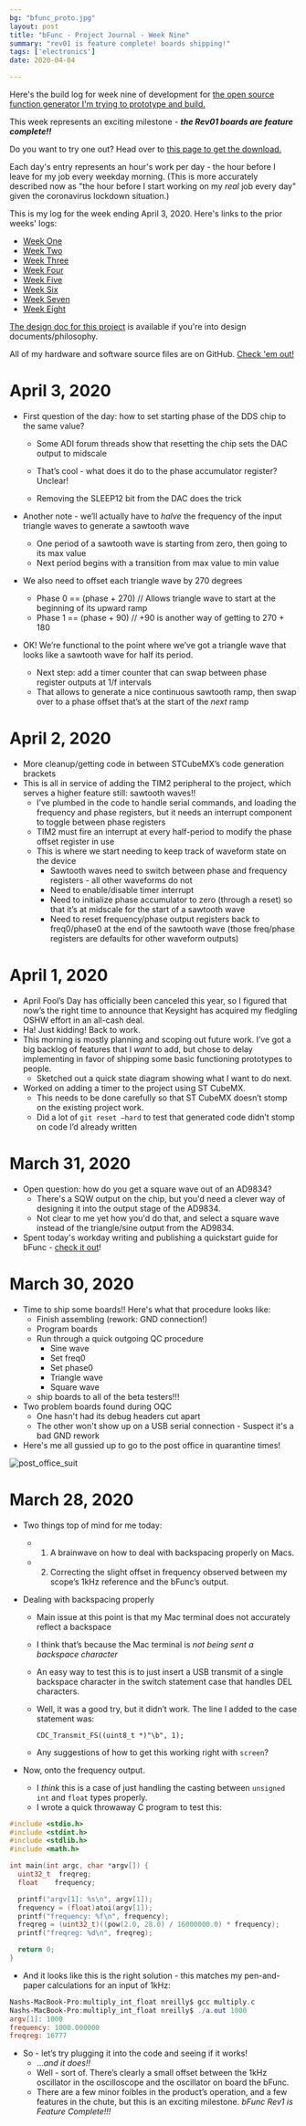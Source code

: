 ```yaml
---
bg: "bfunc_proto.jpg"
layout: post
title: "bFunc - Project Journal - Week Nine"
summary: "rev01 is feature complete! boards shipping!"
tags: ['electronics']
date: 2020-04-04

---
```


Here's the build log for week nine of development for [the open source function generator I'm trying to prototype and build.](http://cushychicken.github.io/insane-oshwa-goals/) 

This week represents an exciting milestone - ***the Rev01 boards are feature complete!!***

Do you want to try one out? Head over to [this page to get the download.](http://cushychicken.github.io/bfunc-call-for-users/) 

Each day's entry represents an hour's work per day - the hour before I leave for my job every weekday morning. (This is more accurately described now as "the hour before I start working on my _real_ job every day" given the coronavirus lockdown situation.)

This is my log for the week ending April 3, 2020. Here's links to the prior weeks' logs:

* [Week One](http://cushychicken.github.io/bfunc-weekone-log/)
* [Week Two](http://cushychicken.github.io/bfunc-weektwo-log/)
* [Week Three](http://cushychicken.github.io/bfunc-weekthree-log/)
* [Week Four](http://cushychicken.github.io/bfunc-weekfour-log/)
* [Week Five](http://cushychicken.github.io/bfunc-weekfive-log/)
* [Week Six](http://cushychicken.github.io/bfunc-weeksix-log/)
* [Week Seven](http://cushychicken.github.io/bfunc-weekseven-log/)
* [Week Eight](http://cushychicken.github.io/bfunc-weekeight-log/)

[The design doc for this project](http://cushychicken.github.io/bfunc-design-doc/) is available if you're into design documents/philosophy. 

All of my hardware and software source files are on GitHub. [Check 'em out!](https://github.com/Cushychicken/bfunc)

# April 3, 2020

- First question of the day: how to set starting phase of the DDS chip to the same value?

  - Some ADI forum threads show that resetting the chip sets the DAC output to midscale 
  - That’s cool - what does it do to the phase accumulator register? Unclear!

  - Removing the SLEEP12 bit from the DAC does the trick 

- Another note - we’ll actually have to _halve_ the frequency of the input triangle waves to generate a sawtooth wave 

  - One period of a sawtooth wave is starting from zero, then going to its max value
  - Next period begins with a transition from max value to min value 

- We also need to offset each triangle wave by 270 degrees

  - Phase 0 == (phase + 270) // Allows triangle wave to start at the beginning of its upward ramp
  - Phase 1 == (phase + 90) // +90 is another way of getting to 270 + 180

- OK! We’re functional to the point where we’ve got a triangle wave that looks like a sawtooth wave for half its period. 

  - Next step: add a timer counter that can swap between phase register outputs at 1/f intervals 
  - That allows to generate a nice continuous sawtooth ramp, then swap over to a phase offset that’s at the start of the _next_ ramp

# April 2, 2020

- More cleanup/getting code in between STCubeMX’s code generation brackets
- This is all in service of adding the TIM2 peripheral to the project, which serves a higher feature still: sawtooth waves!!
  - I’ve plumbed in the code to handle serial commands, and loading the frequency and phase registers, but it needs an interrupt component to toggle between phase registers 
  - TIM2 must fire an interrupt at every half-period to modify the phase offset register in use
  - This is where we start needing to keep track of waveform state on the device
    - Sawtooth waves need to switch between phase and frequency registers - all other waveforms do not
    - Need to enable/disable timer interrupt
    - Need to initialize phase accumulator to zero (through a reset) so that it’s at midscale for the start of a sawtooth wave
    - Need to reset frequency/phase output registers back to freq0/phase0 at the end of the sawtooth wave (those freq/phase registers are defaults for other waveform outputs)

# **April 1, 2020**

- April Fool’s Day has officially been canceled this year, so I figured that now’s the right time to announce that Keysight has acquired my fledgling OSHW effort in an all-cash deal.
- Ha! Just kidding! Back to work. 
- This morning is mostly planning and scoping out future work. I’ve got a big backlog of features that I _want_ to add, but chose to delay implementing in favor of shipping some basic functioning prototypes to people. 
  - Sketched out a quick state diagram showing what I want to do next. 
- Worked on adding a timer to the project using ST CubeMX. 
  - This needs to be done carefully so that ST CubeMX doesn’t stomp on the existing project work. 
  - Did a lot of `git reset —hard` to test that generated code didn’t stomp on code I’d already written

# March 31, 2020

- Open question: how do you get a square wave out of an AD9834? 
  - There's a SQW output on the chip, but you'd need a clever way of designing it into the output stage of the AD9834.
  - Not clear to me yet how you'd do that, and select a square wave instead of the triangle/sine output from the AD9834.
- Spent today's workday writing and publishing a quickstart guide for bFunc - [check it out](http://cushychicken.github.io/bfunc-quickstart/)!

# March 30, 2020

- Time to ship some boards!! Here's what that procedure looks like:
  - Finish assembling (rework: GND connection!)
  - Program boards
  - Run through a quick outgoing QC procedure
    - Sine wave 
    - Set freq0
    - Set phase0
    - Triangle wave 
    - Square wave
  - ship boards to all of the beta testers!!! 
- Two problem boards found during OQC
  - One hasn't had its debug headers cut apart 
  - The other won't show up on a USB serial connection - Suspect it's a bad GND rework
- Here's me all gussied up to go to the post office in quarantine times!

![post_office_suit](../assets/images/post_office_suit.JPG)

# March 28, 2020

- Two things top of mind for me today: 

  - 1) A brainwave on how to deal with backspacing properly on Macs. 
  - 2) Correcting the slight offset in frequency observed between my scope’s 1kHz reference and the bFunc’s output.

- Dealing with backspacing properly

  - Main issue at this point is that my Mac terminal does not accurately reflect a backspace 

  - I think that’s because the Mac terminal is _not being sent a backspace character_

  - An easy way to test this is to just insert a USB transmit of a single backspace character in the switch statement case that handles DEL characters. 

  - Well, it was a good try, but it didn’t work. The line I added to the case statement was:

    `CDC_Transmit_FS((uint8_t *)"\b", 1);`

  - Any suggestions of how to get this working right with `screen`? 

- Now, onto the frequency output. 

  - I _think_ this is a case of just handling the casting between `unsigned int` and `float` types properly. 
  - I wrote a quick throwaway C program to test this:

```c
#include <stdio.h>
#include <stdint.h>
#include <stdlib.h>
#include <math.h>

int main(int argc, char *argv[]) {
  uint32_t  freqreg;
  float    frequency;

  printf("argv[1]: %s\n", argv[1]);
  frequency = (float)atoi(argv[1]);
  printf("frequency: %f\n", frequency);
  freqreg = (uint32_t)((pow(2.0, 28.0) / 16000000.0) * frequency);
  printf("freqreg: %d\n", freqreg);

  return 0;
}
```

- And it looks like this is the right solution - this matches my pen-and-paper calculations for an input of 1kHz:

```powershell
Nashs-MacBook-Pro:multiply_int_float nreilly$ gcc multiply.c
Nashs-MacBook-Pro:multiply_int_float nreilly$ ./a.out 1000
argv[1]: 1000
frequency: 1000.000000
freqreg: 16777
```

- So - let’s try plugging it into the code and seeing if it works!
  - …_and it does!!_ 
  - Well - sort of. There’s clearly a small offset between the 1kHz oscillator in the oscilloscope and the oscillator on board the bFunc. 
  - There are a few minor foibles in the product’s operation, and a few features in the chute, but this is an exciting milestone. _bFunc Rev1 is Feature Complete!!!_